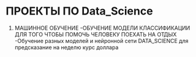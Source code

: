 # ПРОЕКТЫ ПО Data_Science
1) МАШИННОЕ ОБУЧЕНИЕ 
  -ОБУЧЕНИЕ МОДЕЛИ КЛАССИФИКАЦИИ ДЛЯ ТОГО ЧТОБЫ ПОМОЧЬ ЧЕЛОВЕКУ ПОЕХАТЬ НА ОТДЫХ
  -Обучение разных моделей и нейронной сети DATA_SCIENCE для предсказание на неделю курс доллара
  
